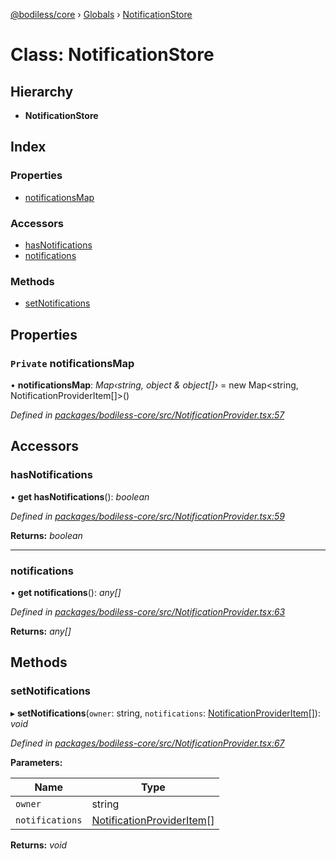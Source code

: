 [@bodiless/core](../README.md) › [Globals](../globals.md) › [NotificationStore](notificationstore.md)

# Class: NotificationStore

## Hierarchy

* **NotificationStore**

## Index

### Properties

* [notificationsMap](notificationstore.md#private-notificationsmap)

### Accessors

* [hasNotifications](notificationstore.md#hasnotifications)
* [notifications](notificationstore.md#notifications)

### Methods

* [setNotifications](notificationstore.md#setnotifications)

## Properties

### `Private` notificationsMap

• **notificationsMap**: *Map‹string, object & object[]›* = new Map<string, NotificationProviderItem[]>()

*Defined in [packages/bodiless-core/src/NotificationProvider.tsx:57](https://github.com/johnsonandjohnson/Bodiless-JS/blob/5c62a77/packages/bodiless-core/src/NotificationProvider.tsx#L57)*

## Accessors

###  hasNotifications

• **get hasNotifications**(): *boolean*

*Defined in [packages/bodiless-core/src/NotificationProvider.tsx:59](https://github.com/johnsonandjohnson/Bodiless-JS/blob/5c62a77/packages/bodiless-core/src/NotificationProvider.tsx#L59)*

**Returns:** *boolean*

___

###  notifications

• **get notifications**(): *any[]*

*Defined in [packages/bodiless-core/src/NotificationProvider.tsx:63](https://github.com/johnsonandjohnson/Bodiless-JS/blob/5c62a77/packages/bodiless-core/src/NotificationProvider.tsx#L63)*

**Returns:** *any[]*

## Methods

###  setNotifications

▸ **setNotifications**(`owner`: string, `notifications`: [NotificationProviderItem](../globals.md#notificationprovideritem)[]): *void*

*Defined in [packages/bodiless-core/src/NotificationProvider.tsx:67](https://github.com/johnsonandjohnson/Bodiless-JS/blob/5c62a77/packages/bodiless-core/src/NotificationProvider.tsx#L67)*

**Parameters:**

Name | Type |
------ | ------ |
`owner` | string |
`notifications` | [NotificationProviderItem](../globals.md#notificationprovideritem)[] |

**Returns:** *void*
